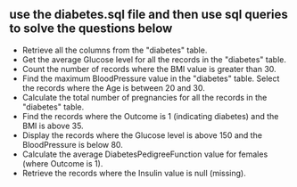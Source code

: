 ## use the diabetes.sql file and then use sql queries to solve the questions below
- Retrieve all the columns from the "diabetes" table.
- Get the average Glucose level for all the records in the "diabetes" table.
- Count the number of records where the BMI value is greater than 30.
- Find the maximum BloodPressure value in the "diabetes" table.
Select the records where the Age is between 20 and 30.
- Calculate the total number of pregnancies for all the records in the "diabetes" table.
- Find the records where the Outcome is 1 (indicating diabetes) and the BMI is above 35.
- Display the records where the Glucose level is above 150 and the BloodPressure is below 80.
- Calculate the average DiabetesPedigreeFunction value for females (where Outcome is 1).
- Retrieve the records where the Insulin value is null (missing).